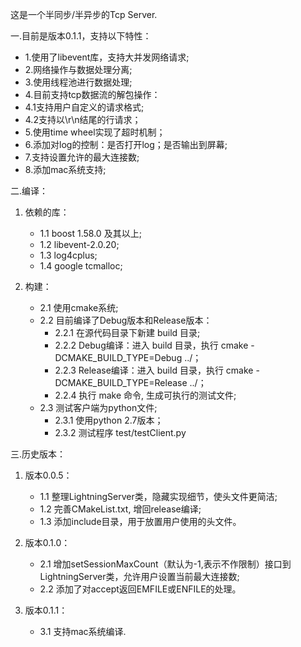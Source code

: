 这是一个半同步/半异步的Tcp Server.

一.目前是版本0.1.1，支持以下特性：

  * 1.使用了libevent库，支持大并发网络请求;
  * 2.网络操作与数据处理分离;
  * 3.使用线程池进行数据处理;
  * 4.目前支持tcp数据流的解包操作：
  * 4.1支持用户自定义的请求格式;
  * 4.2支持以\r\n结尾的行请求；
  * 5.使用time wheel实现了超时机制；
  * 6.添加对log的控制：是否打开log；是否输出到屏幕;
  * 7.支持设置允许的最大连接数;
  * 8.添加mac系统支持;
  
二.编译：

  1. 依赖的库：
     * 1.1 boost 1.58.0 及其以上;
     * 1.2 libevent-2.0.20;
     * 1.3 log4cplus;
     * 1.4 google tcmalloc;

  2. 构建：
 
     * 2.1 使用cmake系统;
     * 2.2 目前编译了Debug版本和Release版本：
         * 2.2.1 在源代码目录下新建 build 目录;
         * 2.2.2 Debug编译：进入 build 目录，执行 cmake -DCMAKE_BUILD_TYPE=Debug ../；
         * 2.2.3 Release编译：进入 build 目录，执行 cmake -DCMAKE_BUILD_TYPE=Release ../；
         * 2.2.4 执行 make 命令, 生成可执行的测试文件;
     * 2.3 测试客户端为python文件;
         * 2.3.1 使用python 2.7版本；
         * 2.3.2 测试程序 test/testClient.py

三.历史版本：

  1. 版本0.0.5：
     * 1.1 整理LightningServer类，隐藏实现细节，使头文件更简洁;
     * 1.2 完善CMakeList.txt, 增回release编译;
     * 1.3 添加include目录，用于放置用户使用的头文件。

  2. 版本0.1.0：
     * 2.1 增加setSessionMaxCount（默认为-1,表示不作限制）接口到LightningServer类，允许用户设置当前最大连接数;
     * 2.2 添加了对accept返回EMFILE或ENFILE的处理。

  3. 版本0.1.1：
     * 3.1 支持mac系统编译.
